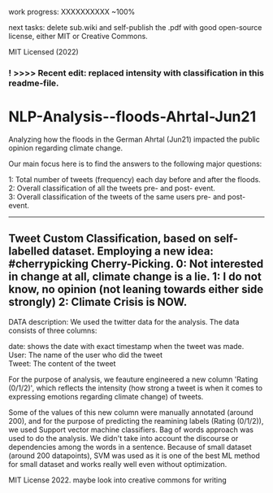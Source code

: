 work progress:
XXXXXXXXXX ~100%

next tasks:
delete sub.wiki and
self-publish the .pdf with good open-source license, either MIT or Creative Commons.

MIT Licensed (2022) 

### ! >>>> Recent edit: replaced intensity with classification in this readme-file.


# NLP-Analysis--floods-Ahrtal-Jun21
Analyzing how the floods in the German Ahrtal (Jun21) impacted the public opinion regarding climate change.

Our main focus here is to find the answers to the following major questions:

1: Total number of tweets (frequency) each day before and after the floods.                                                                                       
2: Overall classification of all the tweets pre- and post- event.                                                                                                
3: Overall classification of the tweets of the same users pre- and post- event.

---------
Tweet Custom Classification, based on self-labelled dataset. 
Employing a new idea: #cherrypicking Cherry-Picking.
0: Not interested in change at all, climate change is a lie.
1: I do not know, no opinion (not leaning towards either side strongly)
2: Climate Crisis is NOW.
---------


DATA description:
We used the twitter data for the analysis.
The data consists of three columns:

date: shows the date with exact timestamp when the tweet was made.                                                                                          
User: The name of the user who did the tweet                                                                                                                  
Tweet: The content of the tweet                                                                                                                               

For the purpose of analysis, we feauture engineered a new column 'Rating (0/1/2)', which reflects the intensity (how strong a tweet is when it comes to expressing emotions regarding climate change) of tweets.

Some of the values of this new column were manually annotated (around 200), and for the purpose of predicting the reamining labels (Rating (0/1/2)), we used Support vector machine classifiers. Bag of words approach was used to do the analysis. We didn't take into account the discourse or dependencies among the words in a sentence. Because of small dataset (around 200 datapoints), SVM was used as it is one of the best ML method for small dataset and works really well even without optimization.

MIT License 2022.
maybe look into creative commons for writing

